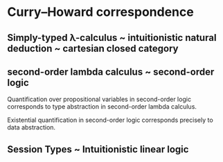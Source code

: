 # Curry–Howard correspondence

## Simply-typed λ-calculus ~ intuitionistic natural deduction ~ cartesian closed category 

## second-order lambda calculus ~ second-order logic 
Quantification over propositional variables in second-order logic corresponds to type abstraction in second-order lambda calculus.

Existential quantification in second-order logic corresponds precisely to data abstraction.

## Session Types ~ Intuitionistic linear logic
